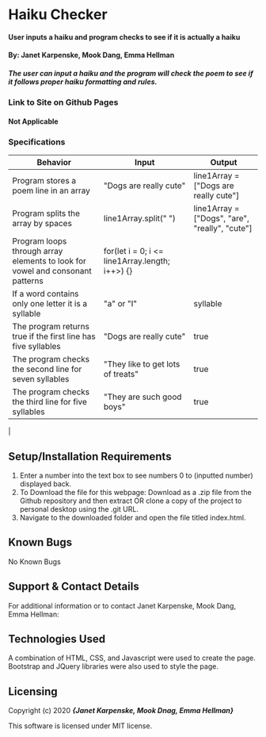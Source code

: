 # Haiku Checker

#### User inputs a haiku and program checks to see if it is actually a haiku

#### By: Janet Karpenske, Mook Dang, Emma Hellman

##### The user can input a haiku and the program will check the poem to see if it follows proper haiku formatting and rules.

### Link to Site on Github Pages
#### Not Applicable

### Specifications

| Behavior | Input | Output |
|----------|-------|--------|
| Program stores a poem line in an array | "Dogs are really cute" | line1Array = ["Dogs are really cute"] |
| Program splits the array by spaces | line1Array.split(" ") | line1Array = ["Dogs", "are", "really", "cute"] |
| Program loops through array elements to look for vowel and consonant patterns | for(let i = 0; i <= line1Array.length; i++>) {} |
| If a word contains only one letter it is a syllable | "a" or "I" | syllable
| The program returns true if the first line has five syllables| "Dogs are really cute" | true |
| The program checks the second line for seven syllables | "They like to get lots of treats" | true |
| The program checks the third line for five syllables | "They are such good boys" | true |
| 

## Setup/Installation Requirements

1. Enter a number into the text box to see numbers 0 to (inputted number) displayed back.
2. To Download the file for this webpage: Download as a .zip file from the Github repository and then extract OR clone a copy of the project to personal desktop using the .git URL.
3. Navigate to the downloaded folder and open the file titled index.html.

## Known Bugs
No Known Bugs

## Support & Contact Details
For additional information or to contact Janet Karpenske, Mook Dang, Emma Hellman:

## Technologies Used
A combination of HTML, CSS, and Javascript were used to create the page. Bootstrap and JQuery libraries were also used to style the page.

## Licensing
Copyright (c) 2020 **_{Janet Karpenske, Mook Dnag, Emma Hellman}_**

This software is licensed under MIT license.